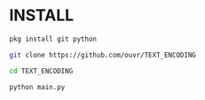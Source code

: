 # INSTALL
```bash
pkg install git python
```
```bash
git clone https://github.com/ouvr/TEXT_ENCODING
```
```bash
cd TEXT_ENCODING
```
```bash
python main.py
```
